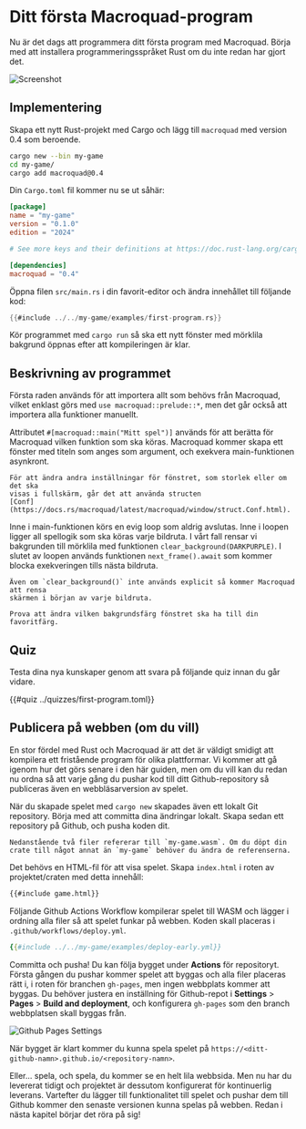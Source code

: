 # Ditt första Macroquad-program

Nu är det dags att programmera ditt första program med Macroquad. Börja med
att installera programmeringsspråket Rust om du inte redan har gjort det.

![Screenshot](images/first-program.png#center)

## Implementering

Skapa ett nytt Rust-projekt med Cargo och lägg till `macroquad` med version
0.4 som beroende.

```sh
cargo new --bin my-game
cd my-game/
cargo add macroquad@0.4
```

Din `Cargo.toml` fil kommer nu se ut såhär:

```toml
[package]
name = "my-game"
version = "0.1.0"
edition = "2024"

# See more keys and their definitions at https://doc.rust-lang.org/cargo/reference/manifest.html

[dependencies]
macroquad = "0.4"
```

Öppna filen `src/main.rs` i din favorit-editor och ändra innehållet till
följande kod:

```rust
{{#include ../../my-game/examples/first-program.rs}}
```

Kör programmet med `cargo run` så ska ett nytt fönster med mörklila bakgrund
öppnas efter att kompileringen är klar.

## Beskrivning av programmet

Första raden används för att importera allt som behövs från Macroquad, vilket
enklast görs med `use macroquad::prelude::*`, men det går också att importera
alla funktioner manuellt.

Attributet `#[macroquad::main("Mitt spel")]` används för att berätta för
Macroquad vilken funktion som ska köras. Macroquad kommer skapa ett fönster
med titeln som anges som argument, och exekvera main-funktionen asynkront.

```admonish info
För att ändra andra inställningar för fönstret, som storlek eller om det ska
visas i fullskärm, går det att använda structen
[Conf](https://docs.rs/macroquad/latest/macroquad/window/struct.Conf.html).
```

Inne i main-funktionen körs en evig loop som aldrig avslutas. Inne i loopen
ligger all spellogik som ska köras varje bildruta. I vårt fall rensar vi
bakgrunden till mörklila med funktionen `clear_background(DARKPURPLE)`. I
slutet av loopen används funktionen `next_frame().await` som kommer blocka
exekveringen tills nästa bildruta.

```admonish note title="Notera" 
Även om `clear_background()` inte används explicit så kommer Macroquad att rensa
skärmen i början av varje bildruta.
```

```admonish tip title="Utmaning" class="challenge"
Prova att ändra vilken bakgrundsfärg fönstret ska ha till din favoritfärg.
```

## Quiz

Testa dina nya kunskaper genom att svara på följande quiz innan du går vidare.

{{#quiz ../quizzes/first-program.toml}}

## Publicera på webben (om du vill)

En stor fördel med Rust och Macroquad är att det är väldigt smidigt att kompilera ett fristående program för olika plattformar. Vi kommer att gå igenom hur det görs senare i den här guiden, men om du vill kan du redan nu ordna så att varje gång du pushar kod till ditt Github-repository så publiceras även en webbläsarversion av spelet.

När du skapade spelet med `cargo new` skapades även ett lokalt Git repository. Börja med att committa dina ändringar lokalt. Skapa sedan ett repository på Github, och pusha koden dit.

```admonish note
Nedanstående två filer refererar till `my-game.wasm`. Om du döpt din crate till något annat än `my-game` behöver du ändra de referenserna.
```

Det behövs en HTML-fil för att visa spelet. Skapa `index.html` i roten av projektet/craten med detta innehåll:

```html
{{#include game.html}}
```

Följande Github Actions Workflow kompilerar spelet till WASM och lägger i ordning alla filer så att spelet funkar på webben. Koden skall placeras i `.github/workflows/deploy.yml`.

```yaml
{{#include ../../my-game/examples/deploy-early.yml}}
```

Committa och pusha! Du kan följa bygget under **Actions** för repositoryt. Första gången du pushar kommer spelet att byggas och alla filer placeras rätt i, i roten för branchen `gh-pages`, men ingen webbplats kommer att byggas. Du behöver justera en inställning för Github-repot i **Settings** > **Pages** > **Build and deployment**, och konfigurera `gh-pages` som den branch webbplatsen skall byggas från.

![Github Pages Settings](images/github-pages-settings.png)

När bygget är klart kommer du kunna spela spelet på `https://<ditt-github-namn>.github.io/<repository-namn>`.

Eller... spela, och spela, du kommer se en helt lila webbsida. Men nu har du levererat tidigt och projektet är dessutom konfigurerat för kontinuerlig leverans. Vartefter du lägger till funktionalitet till spelet och pushar dem till Github kommer den senaste versionen kunna spelas på webben. Redan i nästa kapitel börjar det röra på sig!
